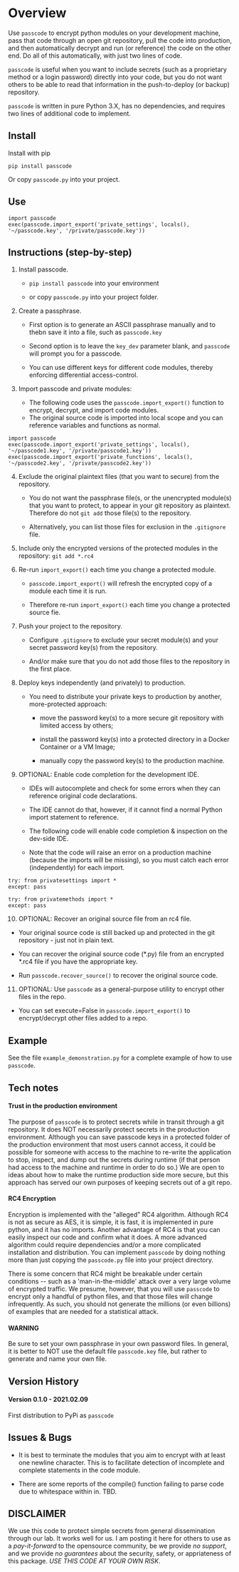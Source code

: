 # Overview

Use `passcode` to encrypt python modules on your development machine, pass that code through an open git repository, 
pull the code into production, and then automatically decrypt and run (or reference) the code on the other end. Do all 
of this automatically, with just two lines of code.

`passcode` is useful when you want to include secrets (such as a proprietary method or a login password) directly into 
your code, but you do not want others to be able to read that information in the push-to-deploy (or backup) repository. 

`passcode`  is written in pure Python 3.X, has no dependencies, and requires two lines of additional code to implement.


## Install

Install with pip

    pip install passcode

Or copy `passcode.py` into your project.


## Use
  
    import passcode
    exec(passcode.import_export('private_settings', locals(), '~/passcode.key', '/private/passcode.key')) 


## Instructions  (step-by-step)

  1. Install passcode.
     
     * `pip install passcode` into your environment  
       
     *  or copy `passcode.py` into your project folder.


  2. Create a passphrase.
     
     * First option is to generate an ASCII passphrase manually and to thebn save it into a file, such as `passcode.key`
    
     * Second option is to leave the `key_dev` parameter blank, and `passcode` will prompt you for a passcode.
     
     * You can use different keys for different code modules, thereby enforcing differential access-control.
       

  3. Import passcode and private modules:
      
     * The following code uses the `passcode.import_export()` function to encrypt, decrypt, and import code modules.
     * The original source code is imported into local scope and you can reference variables and functions as normal.

    import passcode 
    exec(passcode.import_export('private_settings', locals(), '~/passcode1.key', '/private/passcode1.key')) 
    exec(passcode.import_export('private_functions', locals(), '~/passcode2.key', '/private/passcode2.key')) 

  
  4. Exclude the original plaintext files (that you want to secure) from the repository. 
     
     * You do not want the passphrase file(s, or the unencrypted module(s) that you want to protect, to appear in your 
       git repository as plaintext. Therefore do not `git add` those file(s) to the repository. 
       
     * Alternatively, you can list those files for exclusion in the `.gitignore` file.


  5. Include only the encrypted versions of the protected modules in the repository: `git add *.rc4`  


  6. Re-run `import_export()` each time you change a protected module.
     
     * `passcode.import_export()` will refresh the encrypted copy of a module each time it is run.
       
     * Therefore re-run `import_export()` each time you change a protected source fie.
       

  7. Push your project to the repository. 
    
     * Configure `.gitignore` to exclude your secret module(s) and your secret password key(s) from the repository.
       
     * And/or make sure that you do not add those files to the repository in the first place.


  8. Deploy keys independently (and privately) to production. 

     * You need to distribute your private keys to production by another, more-protected approach:
       
       - move the password key(s) to a more secure git repository with limited access by others;
         
       - install the password key(s) into a protected directory in a Docker Container or a VM Image;
         
       - manually copy the password key(s) to the production machine.

  
  9. OPTIONAL: Enable code completion for the development IDE. 
     
     * IDEs will autocomplete and check for some errors when they can reference original code declarations. 
       
     * The IDE cannot do that, however, if it cannot find a normal Python import statement to reference.
       
     * The following code will enable code completion & inspection on the dev-side IDE. 
       
     * Note that the code will raise an error on a production machine (because the imports will be missing), 
       so you must catch each error (independently) for each import. 

    try: from privatesettings import *   
    except: pass   

    try: from privatemethods import *   
    except: pass  
  
  
  10. OPTIONAL: Recover an original source file from an rc4 file.
 
   * Your original source code is still backed up and protected in the git repository - just not in plain text.
   
   * You can recover the original source code (*.py) file from an encrypted *.rc4 file if you have the appropriate key.

   * Run `passcode.recover_source()` to recover the original source code.


  11. OPTIONAL: Use `passcode` as a general-purpose utility to encrypt other files in the repo.

   * You can set execute=False in `passcode.import_export()` to encrypt/decrypt other files added to a repo.


## Example

See the file `example_demonstration.py` for a complete example of how to use `passcode`.


## Tech notes 
 

#### Trust in the production environment

The purpose of `passcode` is to protect secrets while in transit through a git repository. It does NOT necessarily 
protect secrets in the production environment. Although you can save passcode keys in a protected folder of the
production environment that most users cannot access, it could be possible for someone with access to the machine to 
re-write the application to stop, inspect, and dump out the secrets during runtime (if that person had access to the
machine and runtime in order to do so.) We are open to ideas about how to make the runtime production side more secure,
but this approach has served our own purposes of keeping secrets out of a git repo.


#### RC4 Encryption
  
Encryption is implemented with the "alleged" RC4 algorithm. Although RC4 is not as secure as AES, it is simple, it is 
fast, it is implemented in pure python, and it has no imports. Another advantage of RC4 is that you can easily inspect 
our code and confirm what it does. A more advanced algorithm could require dependencies and/or a more complicated 
installation and distribution. You can implement `passcode` by doing nothing more than just copying the `passcode.py` 
file into your project directory.

There is some concern that RC4 might be breakable under certain conditions -- such as a 'man-in-the-middle' attack over 
a very large volume of encrypted traffic. We presume, however, that you will use `passcode` to encrypt only a handful of 
python files, and that those files will change infrequently. As such, you should not generate the millions (or even 
billions) of examples that are needed for a statistical attack. 


#### WARNING

Be sure to set your own passphrase in your own password files. In general, it is better to NOT use the default file 
`passcode.key` file, but rather to generate and name your own file.  


## Version History

#### Version 0.1.0  -  2021.02.09

  First distribution to PyPi as `passcode`


## Issues & Bugs

  * It is best to terminate the modules that you aim to encrypt with at least one newline character. This is to 
    facilitate detection of incomplete and complete statements in the code module.
    
  * There are some reports of the compile() function failing to parse code due to whitespace within in. TBD.


## DISCLAIMER

We use this code to protect simple secrets from general dissemination through our lab. It works well for us. I am 
posting it here for others to use as a *_pay-it-forward_* to the opensource community, be we provide *no support*, and 
we provide *no guarantees* about the security, safety, or appriateness of this package. 
*USE THIS CODE AT YOUR OWN RISK*.
 
